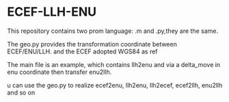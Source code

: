 # ECEF-LLH-ENU
This repository contains two prom language: .m and .py,they are the same.

The geo.py provides the transformation coordinate between ECEF/ENU/LLH. and the ECEF adopted WGS84 as ref

The main file is an example, which contains llh2enu  and via a delta_move in enu coordinate then transfer enu2llh.

u can use the geo.py to realize ecef2enu, llh2enu, llh2ecef, ecef2llh, enu2llh and so on



